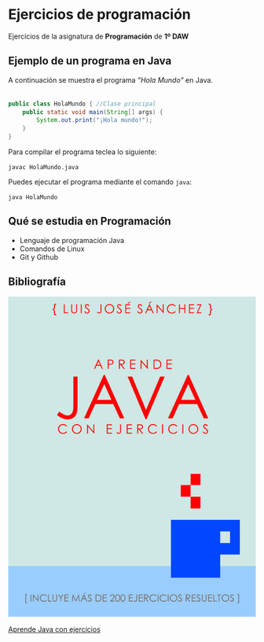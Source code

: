 # Ejercicios de programación

Ejercicios de la asignatura de **Programación** de **1º DAW**


## Ejemplo de un programa en Java 

A continuación se muestra el programa *"Hola Mundo"* en Java.

```Java

public class HolaMundo { //Clase principal
	public static void main(String[] args) {
		System.out.print("¡Hola mundo!");
	}
}
```
Para compilar el programa teclea lo siguiente:

```console
javac HolaMundo.java
```

Puedes ejecutar el programa mediante el comando `java`:

```console
java HolaMundo

```


## Qué se estudia en Programación

* Lenguaje de programación Java
* Comandos de Linux
* Git y Github


## Bibliografía

<img src="img/portada.jpeg">

[Aprende Java con ejercicios](https://leanpub.com/aprendejava)

